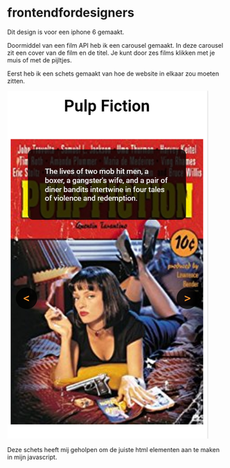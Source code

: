 # frontendfordesigners

Dit design is voor een iphone 6 gemaakt.

Doormiddel van een film API heb ik een carousel gemaakt. In deze carousel zit een cover van de film en de titel. Je kunt door zes films klikken met je muis of met de pijltjes. 

Eerst heb ik een schets gemaakt van hoe de website in elkaar zou moeten zitten.

![Screenshot](cover%20frontend.PNG?raw=true)


Deze schets heeft mij geholpen om de juiste html elementen aan te maken in mijn javascript.
